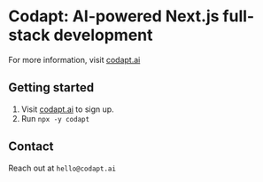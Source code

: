 # Codapt: AI-powered Next.js full-stack development

For more information, visit [codapt.ai](https://codapt.ai/)

## Getting started

1. Visit [codapt.ai](https://codapt.ai/) to sign up.
2. Run `npx -y codapt`

## Contact

Reach out at `hello@codapt.ai`
